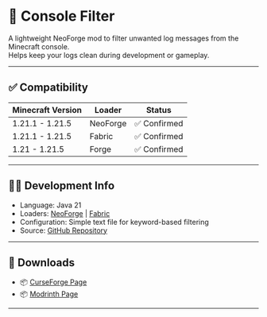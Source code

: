 # 🧩 Console Filter

A lightweight NeoForge mod to filter unwanted log messages from the Minecraft console.  
Helps keep your logs clean during development or gameplay.

---

## ✅ Compatibility

| Minecraft Version | Loader   | Status       |
|-------------------|----------|--------------|
|  1.21.1 - 1.21.5  | NeoForge | ✅ Confirmed |
|  1.21.1 - 1.21.5  |  Fabric  | ✅ Confirmed |
|   1.21 - 1.21.5   |  Forge   | ✅ Confirmed |

---

## 🧑‍💻 Development Info

- Language: Java 21
- Loaders: [NeoForge](https://neoforged.net/) | [Fabric](https://fabricmc.net/)
- Configuration: Simple text file for keyword-based filtering
- Source: [GitHub Repository](https://github.com/Sattik-Tarafder/ConsoleFilter)

---

## 🔗 Downloads

- 📦 [CurseForge Page](https://www.curseforge.com/minecraft/mc-mods/consolefilter)
- 📦 [Modrinth Page](https://modrinth.com/mod/consolefilter)

---


